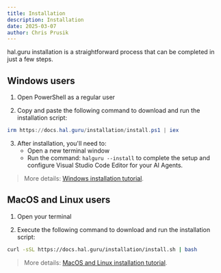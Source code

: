 ```yaml
---
title: Installation
description: Installation
date: 2025-03-07
author: Chris Prusik
---
```


hal.guru installation is a straightforward process that can be completed in just a few steps.

## Windows users

1. Open PowerShell as a regular user

2. Copy and paste the following command to download and run the installation script:

```powershell
irm https://docs.hal.guru/installation/install.ps1 | iex
```

3. After installation, you'll need to:
   - Open a new terminal window
   - Run the command: `halguru --install` to complete the setup and configure Visual Studio Code Editor for your AI Agents.

> More details: [Windows installation tutorial](installation-windows.md).

## MacOS and Linux users

1. Open your terminal

2. Execute the following command to download and run the installation script:

```bash
curl -sSL https://docs.hal.guru/installation/install.sh | bash
```

> More details: [MacOS and Linux installation tutorial](installation-macos-and-linux.md).